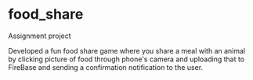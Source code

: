 # food_share

Assignment project

Developed a fun food share game where you share a meal with an animal by clicking picture of food through phone's camera and uploading that to FireBase and sending a confirmation notification to the user.
